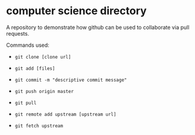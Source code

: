 # computer science directory

A repository to demonstrate how github can be used to collaborate via pull requests.

Commands used:

* `git clone [clone url]`
* `git add [files]`
* `git commit -m "descriptive commit message"`
* `git push origin master`

* `git pull`

* `git remote add upstream [upstream url]`
* `git fetch upstream`

